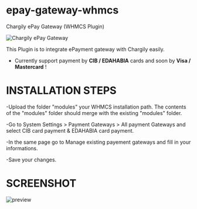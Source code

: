 # epay-gateway-whmcs
Chargily ePay Gateway (WHMCS Plugin)

![Chargily ePay Gateway](https://raw.githubusercontent.com/Chargily/epay-gateway-php/main/assets/banner-1544x500.png "Chargily ePay Gateway")

This Plugin is to integrate ePayment gateway with Chargily easily.
- Currently support payment by **CIB / EDAHABIA** cards and soon by **Visa / Mastercard** !

# INSTALLATION STEPS
-Upload the folder "modules" your WHMCS installation path. The contents of the "modules" folder should merge with the existing "modules" folder.

-Go to System Settings > Payment Gateways > All payment Gateways and select CIB card payment & EDAHABIA card payment.

-In the same page go to Manage existing payement gateways and fill in your informations.

-Save your changes.

# SCREENSHOT

![preview](https://raw.githubusercontent.com/abdulmounaim/chargily-epay-whmcs/main/assests/preview.jpg "preview")

